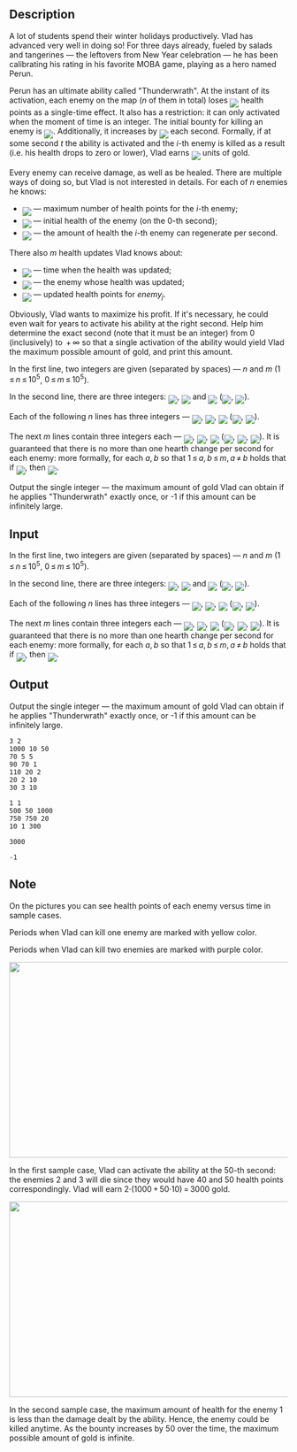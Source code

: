 ## Description

<div><p>A lot of students spend their winter holidays productively. Vlad has advanced very well in doing so! For three days already, fueled by salads and tangerines&nbsp;— the leftovers from New Year celebration&nbsp;— he has been calibrating his rating in his favorite MOBA game, playing as a hero named Perun.</p><p>Perun has an ultimate ability called "Thunderwrath". At the instant of its activation, each enemy on the map (<span class="tex-span"><i>n</i></span> of them in total) loses <img align="middle" class="tex-formula" src="file://lryk4phL.png" style="max-width: 100.0%;max-height: 100.0%;"> health points as a single-time effect. It also has a restriction: it can only activated when the moment of time is an <span class="tex-font-style-bf">integer</span>. The initial bounty for killing an enemy is <img align="middle" class="tex-formula" src="file://R0tOcaT1.png" style="max-width: 100.0%;max-height: 100.0%;">. Additionally, it increases by <img align="middle" class="tex-formula" src="file://S5m5q1yC.png" style="max-width: 100.0%;max-height: 100.0%;"> each second. Formally, if at some second <span class="tex-span"><i>t</i></span> the ability is activated and the <span class="tex-span"><i>i</i></span>-th enemy is killed as a result (i.e. his health drops to zero or lower), Vlad earns <img align="middle" class="tex-formula" src="file://DqGtsp1i.png" style="max-width: 100.0%;max-height: 100.0%;"> units of gold.</p><p>Every enemy can receive damage, as well as be healed. There are multiple ways of doing so, but Vlad is not interested in details. For each of <span class="tex-span"><i>n</i></span> enemies he knows: </p><ul> <li> <img align="middle" class="tex-formula" src="file://8FSf0pMt.png" style="max-width: 100.0%;max-height: 100.0%;">&nbsp;— maximum number of health points for the <span class="tex-span"><i>i</i></span>-th enemy; </li><li> <img align="middle" class="tex-formula" src="file://K2aEvW7S.png" style="max-width: 100.0%;max-height: 100.0%;">&nbsp;— initial health of the enemy (on the <span class="tex-span">0</span>-th second); </li><li> <img align="middle" class="tex-formula" src="file://iCtdBSfY.png" style="max-width: 100.0%;max-height: 100.0%;">&nbsp;— the amount of health the <span class="tex-span"><i>i</i></span>-th enemy can regenerate per second. </li></ul><p>There also <span class="tex-span"><i>m</i></span> health updates Vlad knows about: </p><ul> <li> <img align="middle" class="tex-formula" src="file://0ujwxGDt.png" style="max-width: 100.0%;max-height: 100.0%;">&nbsp;— time when the health was updated; </li><li> <img align="middle" class="tex-formula" src="file://D7YOZbJT.png" style="max-width: 100.0%;max-height: 100.0%;">&nbsp;— the enemy whose health was updated; </li><li> <img align="middle" class="tex-formula" src="file://nLC43JFQ.png" style="max-width: 100.0%;max-height: 100.0%;">&nbsp;— updated health points for <span class="tex-span"><i>enemy</i><sub class="lower-index"><i>j</i></sub></span>. </li></ul><p>Obviously, Vlad wants to maximize his profit. If it's necessary, he could even wait for years to activate his ability at the right second. Help him determine the exact second (note that it must be <span class="tex-font-style-bf">an integer</span>) from <span class="tex-span">0</span> (inclusively) to <span class="tex-span"> + ∞</span> so that a single activation of the ability would yield Vlad the maximum possible amount of gold, and print this amount.</p></div><div class="input-specification"><p>In the first line, two integers are given (separated by spaces)&nbsp;— <span class="tex-span"><i>n</i></span> and <span class="tex-span"><i>m</i></span> (<span class="tex-span">1 ≤ <i>n</i> ≤ 10<sup class="upper-index">5</sup></span>, <span class="tex-span">0 ≤ <i>m</i> ≤ 10<sup class="upper-index">5</sup></span>).</p><p>In the second line, there are three integers: <img align="middle" class="tex-formula" src="file://VZ2HiX9S.png" style="max-width: 100.0%;max-height: 100.0%;">, <img align="middle" class="tex-formula" src="file://r0Y8KDc7.png" style="max-width: 100.0%;max-height: 100.0%;"> and <img align="middle" class="tex-formula" src="file://OUez30bu.png" style="max-width: 100.0%;max-height: 100.0%;"> (<img align="middle" class="tex-formula" src="file://NQHRJ1pT.png" style="max-width: 100.0%;max-height: 100.0%;">, <img align="middle" class="tex-formula" src="file://BO43GQcZ.png" style="max-width: 100.0%;max-height: 100.0%;">).</p><p>Each of the following <span class="tex-span"><i>n</i></span> lines has three integers&nbsp;— <img align="middle" class="tex-formula" src="file://PvDVv3jD.png" style="max-width: 100.0%;max-height: 100.0%;">, <img align="middle" class="tex-formula" src="file://3pgmCozg.png" style="max-width: 100.0%;max-height: 100.0%;">, <img align="middle" class="tex-formula" src="file://nzAzbed1.png" style="max-width: 100.0%;max-height: 100.0%;"> (<img align="middle" class="tex-formula" src="file://NMIvikrn.png" style="max-width: 100.0%;max-height: 100.0%;">, <img align="middle" class="tex-formula" src="file://DadntSYP.png" style="max-width: 100.0%;max-height: 100.0%;">).</p><p>The next <span class="tex-span"><i>m</i></span> lines contain three integers each&nbsp;— <img align="middle" class="tex-formula" src="file://XNig7JXG.png" style="max-width: 100.0%;max-height: 100.0%;">, <img align="middle" class="tex-formula" src="file://Nc7lT1Ym.png" style="max-width: 100.0%;max-height: 100.0%;">, <img align="middle" class="tex-formula" src="file://7UKgQZw5.png" style="max-width: 100.0%;max-height: 100.0%;"> (<img align="middle" class="tex-formula" src="file://7pap0sTZ.png" style="max-width: 100.0%;max-height: 100.0%;">, <img align="middle" class="tex-formula" src="file://m15Kdbhz.png" style="max-width: 100.0%;max-height: 100.0%;">, <img align="middle" class="tex-formula" src="file://brgKz1p8.png" style="max-width: 100.0%;max-height: 100.0%;">). It is guaranteed that there is no more than one hearth change per second for each enemy: more formally, for each <span class="tex-span"><i>a</i>, <i>b</i></span> so that <span class="tex-span">1 ≤ <i>a</i>, <i>b</i> ≤ <i>m</i>, <i>a</i> ≠ <i>b</i></span> holds that if <img align="middle" class="tex-formula" src="file://lCeM0BnT.png" style="max-width: 100.0%;max-height: 100.0%;">, then <img align="middle" class="tex-formula" src="file://yLLj58Hd.png" style="max-width: 100.0%;max-height: 100.0%;">.</p></div><div class="output-specification"><p>Output the single integer&nbsp;— the maximum amount of gold Vlad can obtain if he applies "Thunderwrath" exactly once, or <span class="tex-font-style-tt">-1</span> if this amount can be <span class="tex-font-style-bf">infinitely</span> large.</p></div>

## Input

<p>In the first line, two integers are given (separated by spaces)&nbsp;— <span class="tex-span"><i>n</i></span> and <span class="tex-span"><i>m</i></span> (<span class="tex-span">1 ≤ <i>n</i> ≤ 10<sup class="upper-index">5</sup></span>, <span class="tex-span">0 ≤ <i>m</i> ≤ 10<sup class="upper-index">5</sup></span>).</p><p>In the second line, there are three integers: <img align="middle" class="tex-formula" src="file://VZ2HiX9S.png" style="max-width: 100.0%;max-height: 100.0%;">, <img align="middle" class="tex-formula" src="file://r0Y8KDc7.png" style="max-width: 100.0%;max-height: 100.0%;"> and <img align="middle" class="tex-formula" src="file://OUez30bu.png" style="max-width: 100.0%;max-height: 100.0%;"> (<img align="middle" class="tex-formula" src="file://NQHRJ1pT.png" style="max-width: 100.0%;max-height: 100.0%;">, <img align="middle" class="tex-formula" src="file://BO43GQcZ.png" style="max-width: 100.0%;max-height: 100.0%;">).</p><p>Each of the following <span class="tex-span"><i>n</i></span> lines has three integers&nbsp;— <img align="middle" class="tex-formula" src="file://PvDVv3jD.png" style="max-width: 100.0%;max-height: 100.0%;">, <img align="middle" class="tex-formula" src="file://3pgmCozg.png" style="max-width: 100.0%;max-height: 100.0%;">, <img align="middle" class="tex-formula" src="file://nzAzbed1.png" style="max-width: 100.0%;max-height: 100.0%;"> (<img align="middle" class="tex-formula" src="file://NMIvikrn.png" style="max-width: 100.0%;max-height: 100.0%;">, <img align="middle" class="tex-formula" src="file://DadntSYP.png" style="max-width: 100.0%;max-height: 100.0%;">).</p><p>The next <span class="tex-span"><i>m</i></span> lines contain three integers each&nbsp;— <img align="middle" class="tex-formula" src="file://XNig7JXG.png" style="max-width: 100.0%;max-height: 100.0%;">, <img align="middle" class="tex-formula" src="file://Nc7lT1Ym.png" style="max-width: 100.0%;max-height: 100.0%;">, <img align="middle" class="tex-formula" src="file://7UKgQZw5.png" style="max-width: 100.0%;max-height: 100.0%;"> (<img align="middle" class="tex-formula" src="file://7pap0sTZ.png" style="max-width: 100.0%;max-height: 100.0%;">, <img align="middle" class="tex-formula" src="file://m15Kdbhz.png" style="max-width: 100.0%;max-height: 100.0%;">, <img align="middle" class="tex-formula" src="file://brgKz1p8.png" style="max-width: 100.0%;max-height: 100.0%;">). It is guaranteed that there is no more than one hearth change per second for each enemy: more formally, for each <span class="tex-span"><i>a</i>, <i>b</i></span> so that <span class="tex-span">1 ≤ <i>a</i>, <i>b</i> ≤ <i>m</i>, <i>a</i> ≠ <i>b</i></span> holds that if <img align="middle" class="tex-formula" src="file://lCeM0BnT.png" style="max-width: 100.0%;max-height: 100.0%;">, then <img align="middle" class="tex-formula" src="file://yLLj58Hd.png" style="max-width: 100.0%;max-height: 100.0%;">.</p>

## Output

<p>Output the single integer&nbsp;— the maximum amount of gold Vlad can obtain if he applies "Thunderwrath" exactly once, or <span class="tex-font-style-tt">-1</span> if this amount can be <span class="tex-font-style-bf">infinitely</span> large.</p>





```input1
3 2
1000 10 50
70 5 5
90 70 1
110 20 2
20 2 10
30 3 10

```




```input2
1 1
500 50 1000
750 750 20
10 1 300

```




```output1
3000

```




```output2
-1

```



## Note

<p>On the pictures you can see health points of each enemy versus time in sample cases.</p><p><span class="tex-font-style-it">Periods when Vlad can kill one enemy are marked with yellow color.</span></p><p><span class="tex-font-style-it">Periods when Vlad can kill two enemies are marked with purple color.</span></p><center> <img class="tex-graphics" height="354px" src="file://uU7E3JI9.png" style="max-width: 100.0%;max-height: 100.0%;" width="567px"> </center><p>In the first sample case, Vlad can activate the ability at the <span class="tex-span">50</span>-th second: the enemies <span class="tex-span">2</span> and <span class="tex-span">3</span> will die since they would have <span class="tex-span">40</span> and <span class="tex-span">50</span> health points correspondingly. Vlad will earn <span class="tex-span">2·(1000 + 50·10) = 3000</span> gold.</p><center> <img class="tex-graphics" height="354px" src="file://ua4r7QUK.png" style="max-width: 100.0%;max-height: 100.0%;" width="567px"> </center><p>In the second sample case, the maximum amount of health for the enemy <span class="tex-span">1</span> is less than the damage dealt by the ability. Hence, the enemy could be killed anytime. As the bounty increases by <span class="tex-span">50</span> over the time, the maximum possible amount of gold is infinite.</p>
